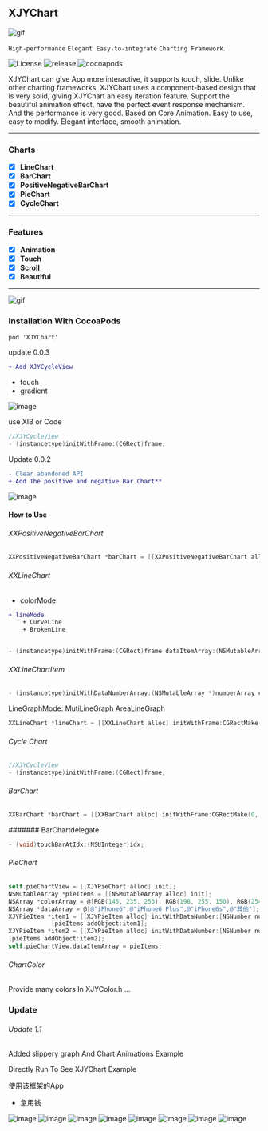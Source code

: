 ## XJYChart

![gif](https://github.com/JunyiXie/XJYChart/raw/master/photos/icon.png)

  `High-performance` `Elegant`  `Easy-to-integrate` `Charting Framework`.
 
 ![License](https://img.shields.io/badge/license-MIT-green.svg)
 ![release](https://img.shields.io/badge/XJYChart-v1.0.0-blue.svg)
 ![cocoapods](https://img.shields.io/badge/Cocoapods-v1.0.0-green.svg)
 
 
 XJYChart can give App more interactive, it supports touch, slide. Unlike other charting frameworks, XJYChart uses a component-based design that is very solid, giving XJYChart an easy iteration feature. Support the beautiful animation effect, have the perfect event response mechanism. And the performance is very good. Based on Core Animation. Easy to use, easy to modify. Elegant interface, smooth animation.

***
### Charts

- [x] **LineChart**
- [x] **BarChart**
- [x] **PositiveNegativeBarChart**
- [x] **PieChart**
- [x] **CycleChart**

***
### Features

- [x] **Animation**
- [x] **Touch**
- [x] **Scroll**
- [x] **Beautiful**

***


![gif](https://github.com/JunyiXie/XJYChart/raw/master/photos/XJYChart.gif)



 ### Installation With CocoaPods
```
pod 'XJYChart'
```

update 0.0.3

```diff
+ Add XJYCycleView   
```
- touch
- gradient

![image](https://github.com/JunyiXie/XJYChart/raw/master/photos/image7.PNG)

use XIB or Code
```objectivec
//XJYCycleView
- (instancetype)initWithFrame:(CGRect)frame;
```

Update 0.0.2
```diff
- Clear abandoned API
+ Add The positive and negative Bar Chart**
```
![image](https://github.com/JunyiXie/XJYChart/raw/master/photos/image6.PNG)

#### How to Use

###### XXPositiveNegativeBarChart

```objectivec
XXPositiveNegativeBarChart *barChart = [[XXPositiveNegativeBarChart alloc] initWithFrame:CGRectMake(0, 0, 375, 200) dataItemArray:itemArray topNumber:@100 bottomNumber:@(-170)];
```

###### XXLineChart
- colorMode
```diff
+ lineMode
    + CurveLine
    + BrokenLine
```


```objectivec

- (instancetype)initWithFrame:(CGRect)frame dataItemArray:(NSMutableArray<XXLineChartItem *> *)dataItemArray dataDiscribeArray:(NSMutableArray<NSString *> *)dataDiscribeArray topNumber:(NSNumber *)topNumbser bottomNumber:(NSNumber *)bottomNumber;
```

###### XXLineChartItem

```objectivec
- (instancetype)initWithDataNumberArray:(NSMutableArray *)numberArray color:(UIColor *)color dataDescribe:(NSString *)dataDescribe;
```

LineGraphMode:
 MutiLineGraph
 AreaLineGraph

```objectivec
XXLineChart *lineChart = [[XXLineChart alloc] initWithFrame:CGRectMake(0, 0, 375, 200) dataItemArray:itemArray dataDiscribeArray:[NSMutableArray arrayWithArray:@[@"January", @"February", @"March", @"April", @"May"]] topNumber:@200 bottomNumber:@0  graphMode:MutiLineGraph];
```

###### Cycle Chart
```objectivec
//XJYCycleView
- (instancetype)initWithFrame:(CGRect)frame;
```

###### BarChart
```objectivec
XXBarChart *barChart = [[XXBarChart alloc] initWithFrame:CGRectMake(0, 0, 375, 200) dataItemArray:itemArray topNumber:@150 bottomNumber:@(0)];
```
####### BarChartdelegate
```objectivec
- (void)touchBarAtIdx:(NSUInteger)idx;
```

###### PieChart

```objectivec
self.pieChartView = [[XJYPieChart alloc] init];
NSMutableArray *pieItems = [[NSMutableArray alloc] init];
NSArray *colorArray = @[RGB(145, 235, 253), RGB(198, 255, 150), RGB(254, 248, 150), RGB(253, 210, 147)];
NSArray *dataArray = @[@"iPhone6",@"iPhone6 Plus",@"iPhone6s",@"其他"];
XJYPieItem *item1 = [[XJYPieItem alloc] initWithDataNumber:[NSNumber numberWithDouble:20.9] color:colorArray[0] dataDescribe:dataArray[0]];
            [pieItems addObject:item1];
XJYPieItem *item2 = [[XJYPieItem alloc] initWithDataNumber:[NSNumber numberWithDouble:14.82] color:colorArray[1] dataDescribe:dataArray[1]];
[pieItems addObject:item2];  
self.pieChartView.dataItemArray = pieItems;
```

###### ChartColor 
Provide many colors In XJYColor.h
...


### Update 

###### Update 1.1 
Added slippery graph And Chart Animations
Example 

Directly Run To See XJYChart Example


使用该框架的App
- 急用钱

![image](https://github.com/JunyiXie/XJYChart/raw/master/photos/CurveLine.PNG)
![image](https://github.com/JunyiXie/XJYChart/raw/master/photos/image3.PNG)
![image](https://github.com/JunyiXie/XJYChart/raw/master/photos/image4.PNG)
![image](https://github.com/JunyiXie/XJYChart/raw/master/photos/image5.PNG)
![image](https://github.com/JunyiXie/XJYChart/raw/master/photos/image6.PNG)
![image](https://github.com/JunyiXie/XJYChart/raw/master/photos/image7.PNG)
![image](https://github.com/JunyiXie/XJYChart/raw/master/photos/image8.PNG)
![image](https://github.com/JunyiXie/XJYChart/raw/master/photos/image9.PNG)

